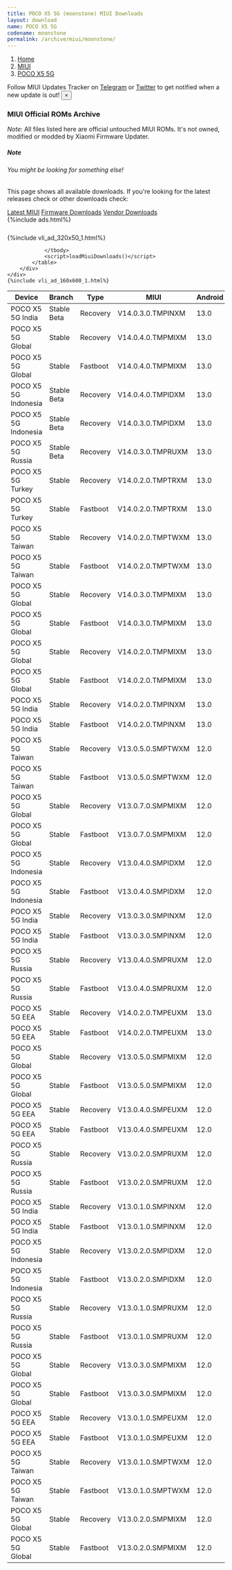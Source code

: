 ```yaml
---
title: POCO X5 5G (moonstone) MIUI Downloads
layout: download
name: POCO X5 5G
codename: moonstone
permalink: /archive/miui/moonstone/
---
```

<nav aria-label="breadcrumb">
    <ol class="breadcrumb">
        <li class="breadcrumb-item"><a href="/">Home</a></li>
        <li class="breadcrumb-item"><a href="/miui/">MIUI</a></li>
        <li class="breadcrumb-item active" aria-current="page"><a href="/miui/moonstone/">POCO X5 5G</a></li>
    </ol>
</nav>
<div class="alert alert-primary alert-dismissible fade show" role="alert">
    Follow MIUI Updates Tracker on <a href="https://t.me/MIUIUpdatesTracker" class="alert-link">Telegram</a>
     or <a href="https://twitter.com/MiFwUpdater" class="alert-link">Twitter</a> to get notified when a new update is out!
    <button type="button" class="close" data-dismiss="alert" aria-label="Close">
        <span aria-hidden="true">&times;</span>
    </button>
</div>

### MIUI Official ROMs Archive
*Note*: All files listed here are official untouched MIUI ROMs. It's not owned, modified or modded by Xiaomi Firmware Updater.
<div class="card">
  <div class="card-body">
    <h5 class="card-title">Note</h5>
    <h6 class="card-subtitle mb-2 text-muted">You might be looking for something else!</h6>
    <p class="card-text">This page shows all available downloads.
     If you're looking for the latest releases check or other downloads check:</p>
    <a href="/miui/moonstone/" class="card-link">Latest MIUI</a>
    <a href="/firmware/moonstone/" class="card-link">Firmware Downloads</a>
    <a href="/vendor/moonstone/" class="card-link">Vendor Downloads</a>
  </div>
</div>
{%include ads.html%}
<div class="row justify-content-center">
    <div class="col-10">
        <div class="table-responsive-md" style="margin-top: 25px;">
            {%include vli_ad_320x50_1.html%}
            <table id="miui" class="display dt-responsive nowrap compact table table-striped table-hover table-sm">
                <thead class="thead-dark">
                    <tr>
                        <th data-ref="device">Device</th>
                        <th data-ref="branch">Branch</th>
                        <th data-ref="type">Type</th>
                        <th data-ref="miui">MIUI</th>
                        <th data-ref="android">Android</th>
                        <th data-ref="size">Size</th>
                        <th data-ref="size">Date</th>
                        <th data-ref="link">Link</th>
                    </tr>
                </thead>
                <tbody>
                <tr><td>POCO X5 5G  India</td><td>Stable Beta</td><td>Recovery</td><td>V14.0.3.0.TMPINXM</td><td>13.0</td><td>3.4 GB</td><td>2023-08-07</td><td><a href="/miui/moonstone/stable beta/V14.0.3.0.TMPINXM/">Download</a></td></tr>
<tr><td>POCO X5 5G  Global</td><td>Stable</td><td>Recovery</td><td>V14.0.4.0.TMPMIXM</td><td>13.0</td><td>3.7 GB</td><td>2023-07-13</td><td><a href="/miui/moonstone/stable/V14.0.4.0.TMPMIXM/">Download</a></td></tr>
<tr><td>POCO X5 5G  Global</td><td>Stable</td><td>Fastboot</td><td>V14.0.4.0.TMPMIXM</td><td>13.0</td><td>6.6 GB</td><td>2023-07-03</td><td><a href="/miui/moonstone/stable/V14.0.4.0.TMPMIXM/">Download</a></td></tr>
<tr><td>POCO X5 5G  Indonesia</td><td>Stable Beta</td><td>Recovery</td><td>V14.0.4.0.TMPIDXM</td><td>13.0</td><td>3.5 GB</td><td>2023-07-07</td><td><a href="/miui/moonstone/stable beta/V14.0.4.0.TMPIDXM/">Download</a></td></tr>
<tr><td>POCO X5 5G  Indonesia</td><td>Stable Beta</td><td>Recovery</td><td>V14.0.3.0.TMPIDXM</td><td>13.0</td><td>3.5 GB</td><td>2023-06-07</td><td><a href="/miui/moonstone/stable beta/V14.0.3.0.TMPIDXM/">Download</a></td></tr>
<tr><td>POCO X5 5G  Russia</td><td>Stable Beta</td><td>Recovery</td><td>V14.0.3.0.TMPRUXM</td><td>13.0</td><td>3.5 GB</td><td>2023-06-05</td><td><a href="/miui/moonstone/stable beta/V14.0.3.0.TMPRUXM/">Download</a></td></tr>
<tr><td>POCO X5 5G  Turkey</td><td>Stable</td><td>Recovery</td><td>V14.0.2.0.TMPTRXM</td><td>13.0</td><td>3.5 GB</td><td>2023-05-31</td><td><a href="/miui/moonstone/stable/V14.0.2.0.TMPTRXM/">Download</a></td></tr>
<tr><td>POCO X5 5G  Turkey</td><td>Stable</td><td>Fastboot</td><td>V14.0.2.0.TMPTRXM</td><td>13.0</td><td>5.6 GB</td><td>2023-05-17</td><td><a href="/miui/moonstone/stable/V14.0.2.0.TMPTRXM/">Download</a></td></tr>
<tr><td>POCO X5 5G  Taiwan</td><td>Stable</td><td>Recovery</td><td>V14.0.2.0.TMPTWXM</td><td>13.0</td><td>3.4 GB</td><td>2023-05-22</td><td><a href="/miui/moonstone/stable/V14.0.2.0.TMPTWXM/">Download</a></td></tr>
<tr><td>POCO X5 5G  Taiwan</td><td>Stable</td><td>Fastboot</td><td>V14.0.2.0.TMPTWXM</td><td>13.0</td><td>5.1 GB</td><td>2023-05-10</td><td><a href="/miui/moonstone/stable/V14.0.2.0.TMPTWXM/">Download</a></td></tr>
<tr><td>POCO X5 5G  Global</td><td>Stable</td><td>Recovery</td><td>V14.0.3.0.TMPMIXM</td><td>13.0</td><td>3.5 GB</td><td>2023-05-06</td><td><a href="/miui/moonstone/stable/V14.0.3.0.TMPMIXM/">Download</a></td></tr>
<tr><td>POCO X5 5G  Global</td><td>Stable</td><td>Fastboot</td><td>V14.0.3.0.TMPMIXM</td><td>13.0</td><td>6.2 GB</td><td>2023-05-03</td><td><a href="/miui/moonstone/stable/V14.0.3.0.TMPMIXM/">Download</a></td></tr>
<tr><td>POCO X5 5G  Global</td><td>Stable</td><td>Recovery</td><td>V14.0.2.0.TMPMIXM</td><td>13.0</td><td>3.5 GB</td><td>2023-04-21</td><td><a href="/miui/moonstone/stable/V14.0.2.0.TMPMIXM/">Download</a></td></tr>
<tr><td>POCO X5 5G  Global</td><td>Stable</td><td>Fastboot</td><td>V14.0.2.0.TMPMIXM</td><td>13.0</td><td>6.1 GB</td><td>2023-04-12</td><td><a href="/miui/moonstone/stable/V14.0.2.0.TMPMIXM/">Download</a></td></tr>
<tr><td>POCO X5 5G  India</td><td>Stable</td><td>Recovery</td><td>V14.0.2.0.TMPINXM</td><td>13.0</td><td>3.4 GB</td><td>2023-04-20</td><td><a href="/miui/moonstone/stable/V14.0.2.0.TMPINXM/">Download</a></td></tr>
<tr><td>POCO X5 5G  India</td><td>Stable</td><td>Fastboot</td><td>V14.0.2.0.TMPINXM</td><td>13.0</td><td>4.7 GB</td><td>2023-04-15</td><td><a href="/miui/moonstone/stable/V14.0.2.0.TMPINXM/">Download</a></td></tr>
<tr><td>POCO X5 5G  Taiwan</td><td>Stable</td><td>Recovery</td><td>V13.0.5.0.SMPTWXM</td><td>12.0</td><td>3.7 GB</td><td>2023-04-18</td><td><a href="/miui/moonstone/stable/V13.0.5.0.SMPTWXM/">Download</a></td></tr>
<tr><td>POCO X5 5G  Taiwan</td><td>Stable</td><td>Fastboot</td><td>V13.0.5.0.SMPTWXM</td><td>12.0</td><td>5.0 GB</td><td>2023-04-04</td><td><a href="/miui/moonstone/stable/V13.0.5.0.SMPTWXM/">Download</a></td></tr>
<tr><td>POCO X5 5G  Global</td><td>Stable</td><td>Recovery</td><td>V13.0.7.0.SMPMIXM</td><td>12.0</td><td>3.8 GB</td><td>2023-04-17</td><td><a href="/miui/moonstone/stable/V13.0.7.0.SMPMIXM/">Download</a></td></tr>
<tr><td>POCO X5 5G  Global</td><td>Stable</td><td>Fastboot</td><td>V13.0.7.0.SMPMIXM</td><td>12.0</td><td>6.0 GB</td><td>2023-03-24</td><td><a href="/miui/moonstone/stable/V13.0.7.0.SMPMIXM/">Download</a></td></tr>
<tr><td>POCO X5 5G  Indonesia</td><td>Stable</td><td>Recovery</td><td>V13.0.4.0.SMPIDXM</td><td>12.0</td><td>3.8 GB</td><td>2023-04-11</td><td><a href="/miui/moonstone/stable/V13.0.4.0.SMPIDXM/">Download</a></td></tr>
<tr><td>POCO X5 5G  Indonesia</td><td>Stable</td><td>Fastboot</td><td>V13.0.4.0.SMPIDXM</td><td>12.0</td><td>5.5 GB</td><td>2023-03-29</td><td><a href="/miui/moonstone/stable/V13.0.4.0.SMPIDXM/">Download</a></td></tr>
<tr><td>POCO X5 5G  India</td><td>Stable</td><td>Recovery</td><td>V13.0.3.0.SMPINXM</td><td>12.0</td><td>3.5 GB</td><td>2023-04-10</td><td><a href="/miui/moonstone/stable/V13.0.3.0.SMPINXM/">Download</a></td></tr>
<tr><td>POCO X5 5G  India</td><td>Stable</td><td>Fastboot</td><td>V13.0.3.0.SMPINXM</td><td>12.0</td><td>4.6 GB</td><td>2023-03-21</td><td><a href="/miui/moonstone/stable/V13.0.3.0.SMPINXM/">Download</a></td></tr>
<tr><td>POCO X5 5G  Russia</td><td>Stable</td><td>Recovery</td><td>V13.0.4.0.SMPRUXM</td><td>12.0</td><td>3.8 GB</td><td>2023-04-10</td><td><a href="/miui/moonstone/stable/V13.0.4.0.SMPRUXM/">Download</a></td></tr>
<tr><td>POCO X5 5G  Russia</td><td>Stable</td><td>Fastboot</td><td>V13.0.4.0.SMPRUXM</td><td>12.0</td><td>5.4 GB</td><td>2023-03-22</td><td><a href="/miui/moonstone/stable/V13.0.4.0.SMPRUXM/">Download</a></td></tr>
<tr><td>POCO X5 5G  EEA</td><td>Stable</td><td>Recovery</td><td>V14.0.2.0.TMPEUXM</td><td>13.0</td><td>3.5 GB</td><td>2023-04-07</td><td><a href="/miui/moonstone/stable/V14.0.2.0.TMPEUXM/">Download</a></td></tr>
<tr><td>POCO X5 5G  EEA</td><td>Stable</td><td>Fastboot</td><td>V14.0.2.0.TMPEUXM</td><td>13.0</td><td>5.9 GB</td><td>2023-03-27</td><td><a href="/miui/moonstone/stable/V14.0.2.0.TMPEUXM/">Download</a></td></tr>
<tr><td>POCO X5 5G  Global</td><td>Stable</td><td>Recovery</td><td>V13.0.5.0.SMPMIXM</td><td>12.0</td><td>3.8 GB</td><td>2023-03-24</td><td><a href="/miui/moonstone/stable/V13.0.5.0.SMPMIXM/">Download</a></td></tr>
<tr><td>POCO X5 5G  Global</td><td>Stable</td><td>Fastboot</td><td>V13.0.5.0.SMPMIXM</td><td>12.0</td><td>5.9 GB</td><td>2023-02-08</td><td><a href="/miui/moonstone/stable/V13.0.5.0.SMPMIXM/">Download</a></td></tr>
<tr><td>POCO X5 5G  EEA</td><td>Stable</td><td>Recovery</td><td>V13.0.4.0.SMPEUXM</td><td>12.0</td><td>3.8 GB</td><td>2023-03-21</td><td><a href="/miui/moonstone/stable/V13.0.4.0.SMPEUXM/">Download</a></td></tr>
<tr><td>POCO X5 5G  EEA</td><td>Stable</td><td>Fastboot</td><td>V13.0.4.0.SMPEUXM</td><td>12.0</td><td>5.8 GB</td><td>2023-03-08</td><td><a href="/miui/moonstone/stable/V13.0.4.0.SMPEUXM/">Download</a></td></tr>
<tr><td>POCO X5 5G  Russia</td><td>Stable</td><td>Recovery</td><td>V13.0.2.0.SMPRUXM</td><td>12.0</td><td>3.8 GB</td><td>2023-03-16</td><td><a href="/miui/moonstone/stable/V13.0.2.0.SMPRUXM/">Download</a></td></tr>
<tr><td>POCO X5 5G  Russia</td><td>Stable</td><td>Fastboot</td><td>V13.0.2.0.SMPRUXM</td><td>12.0</td><td>5.4 GB</td><td>2023-02-14</td><td><a href="/miui/moonstone/stable/V13.0.2.0.SMPRUXM/">Download</a></td></tr>
<tr><td>POCO X5 5G  India</td><td>Stable</td><td>Recovery</td><td>V13.0.1.0.SMPINXM</td><td>12.0</td><td>3.4 GB</td><td>2023-03-13</td><td><a href="/miui/moonstone/stable/V13.0.1.0.SMPINXM/">Download</a></td></tr>
<tr><td>POCO X5 5G  India</td><td>Stable</td><td>Fastboot</td><td>V13.0.1.0.SMPINXM</td><td>12.0</td><td>4.4 GB</td><td>2022-12-30</td><td><a href="/miui/moonstone/stable/V13.0.1.0.SMPINXM/">Download</a></td></tr>
<tr><td>POCO X5 5G  Indonesia</td><td>Stable</td><td>Recovery</td><td>V13.0.2.0.SMPIDXM</td><td>12.0</td><td>3.7 GB</td><td>2023-03-01</td><td><a href="/miui/moonstone/stable/V13.0.2.0.SMPIDXM/">Download</a></td></tr>
<tr><td>POCO X5 5G  Indonesia</td><td>Stable</td><td>Fastboot</td><td>V13.0.2.0.SMPIDXM</td><td>12.0</td><td>5.4 GB</td><td>2023-02-14</td><td><a href="/miui/moonstone/stable/V13.0.2.0.SMPIDXM/">Download</a></td></tr>
<tr><td>POCO X5 5G  Russia</td><td>Stable</td><td>Recovery</td><td>V13.0.1.0.SMPRUXM</td><td>12.0</td><td>3.5 GB</td><td>2023-02-16</td><td><a href="/miui/moonstone/stable/V13.0.1.0.SMPRUXM/">Download</a></td></tr>
<tr><td>POCO X5 5G  Russia</td><td>Stable</td><td>Fastboot</td><td>V13.0.1.0.SMPRUXM</td><td>12.0</td><td>5.2 GB</td><td>2022-12-07</td><td><a href="/miui/moonstone/stable/V13.0.1.0.SMPRUXM/">Download</a></td></tr>
<tr><td>POCO X5 5G  Global</td><td>Stable</td><td>Recovery</td><td>V13.0.3.0.SMPMIXM</td><td>12.0</td><td>3.5 GB</td><td>2023-02-14</td><td><a href="/miui/moonstone/stable/V13.0.3.0.SMPMIXM/">Download</a></td></tr>
<tr><td>POCO X5 5G  Global</td><td>Stable</td><td>Fastboot</td><td>V13.0.3.0.SMPMIXM</td><td>12.0</td><td>5.9 GB</td><td>2023-01-10</td><td><a href="/miui/moonstone/stable/V13.0.3.0.SMPMIXM/">Download</a></td></tr>
<tr><td>POCO X5 5G  EEA</td><td>Stable</td><td>Recovery</td><td>V13.0.1.0.SMPEUXM</td><td>12.0</td><td>3.7 GB</td><td>2023-02-14</td><td><a href="/miui/moonstone/stable/V13.0.1.0.SMPEUXM/">Download</a></td></tr>
<tr><td>POCO X5 5G  EEA</td><td>Stable</td><td>Fastboot</td><td>V13.0.1.0.SMPEUXM</td><td>12.0</td><td>5.9 GB</td><td>2022-12-21</td><td><a href="/miui/moonstone/stable/V13.0.1.0.SMPEUXM/">Download</a></td></tr>
<tr><td>POCO X5 5G  Taiwan</td><td>Stable</td><td>Recovery</td><td>V13.0.1.0.SMPTWXM</td><td>12.0</td><td>3.5 GB</td><td>2023-02-13</td><td><a href="/miui/moonstone/stable/V13.0.1.0.SMPTWXM/">Download</a></td></tr>
<tr><td>POCO X5 5G  Taiwan</td><td>Stable</td><td>Fastboot</td><td>V13.0.1.0.SMPTWXM</td><td>12.0</td><td>4.9 GB</td><td>2022-12-27</td><td><a href="/miui/moonstone/stable/V13.0.1.0.SMPTWXM/">Download</a></td></tr>
<tr><td>POCO X5 5G  Global</td><td>Stable</td><td>Recovery</td><td>V13.0.2.0.SMPMIXM</td><td>12.0</td><td>3.5 GB</td><td>2023-02-13</td><td><a href="/miui/moonstone/stable/V13.0.2.0.SMPMIXM/">Download</a></td></tr>
<tr><td>POCO X5 5G  Global</td><td>Stable</td><td>Fastboot</td><td>V13.0.2.0.SMPMIXM</td><td>12.0</td><td>6.0 GB</td><td>2022-12-17</td><td><a href="/miui/moonstone/stable/V13.0.2.0.SMPMIXM/">Download</a></td></tr>

                </tbody>
                <script>loadMiuiDownloads()</script>
            </table>
        </div>
    </div>
    {%include vli_ad_160x600_1.html%}
</div>
